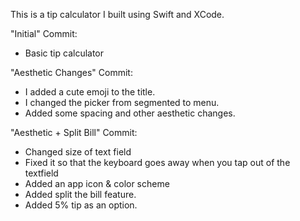 This is a tip calculator I built using Swift and XCode.

"Initial" Commit:
- Basic tip calculator

"Aesthetic Changes" Commit:
- I added a cute emoji to the title. 
- I changed the picker from segmented to menu.
- Added some spacing and other aesthetic changes. 

"Aesthetic + Split Bill" Commit:
- Changed size of text field
- Fixed it so that the keyboard goes away when you tap out of the textfield
- Added an app icon & color scheme
- Added split the bill feature.
- Added 5% tip as an option.
